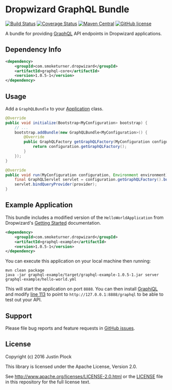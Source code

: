Dropwizard GraphQL Bundle
========================
[![Build Status](https://travis-ci.org/smoketurner/dropwizard-graphql.svg?branch=master)](https://travis-ci.org/smoketurner/dropwizard-graphql)
[![Coverage Status](https://coveralls.io/repos/smoketurner/dropwizard-graphql/badge.svg)](https://coveralls.io/r/smoketurner/dropwizard-graphql)
[![Maven Central](https://img.shields.io/maven-central/v/com.smoketurner.dropwizard/dropwizard-graphql.svg?style=flat-square)](https://maven-badges.herokuapp.com/maven-central/com.smoketurner.dropwizard/dropwizard-graphql/)
[![GitHub license](https://img.shields.io/github/license/smoketurner/dropwizard-graphql.svg?style=flat-square)](https://github.com/smoketurner/dropwizard-graphql/tree/master)

A bundle for providing [GraphQL](http://graphql.org) API endpoints in Dropwizard applications.

Dependency Info
---------------
```xml
<dependency>
    <groupId>com.smoketurner.dropwizard</groupId>
    <artifactId>graphql-core</artifactId>
    <version>1.0.5-1</version>
</dependency>
```

Usage
-----
Add a `GraphQLBundle` to your [Application](http://www.dropwizard.io/1.0.5/dropwizard-core/apidocs/io/dropwizard/Application.html) class.

```java
@Override
public void initialize(Bootstrap<MyConfiguration> bootstrap) {
    // ...
    bootstrap.addBundle(new GraphQLBundle<MyConfiguration>() {
        @Override
        public GraphQLFactory getGraphQLFactory(MyConfiguration configuration) {
            return configuration.getGraphQLFactory();
        }
    });
}

@Override
public void run(MyConfiguration configuration, Environment environment) throws Exception {
    final GraphQLServlet servlet = configuration.getGraphQLFactory().build();
    servlet.bindQueryProvider(provider);
}
```

Example Application
-------------------
This bundle includes a modified version of the `HelloWorldApplication` from Dropwizard's [Getting Started](http://www.dropwizard.io/1.0.5/docs/getting-started.html) documentation.

```xml
<dependency>
    <groupId>com.smoketurner.dropwizard</groupId>
    <artifactId>graphql-example</artifactId>
    <version>1.0.5-1</version>
</dependency>
```

You can execute this application on your local machine then running:

```
mvn clean package
java -jar graphql-example/target/graphql-example-1.0.5-1.jar server graphql-example/hello-world.yml
```

This will start the application on port `8888`. You can then install [GraphiQL](https://github.com/graphql/graphiql/tree/master/example) and modify [line 113](https://github.com/graphql/graphiql/blob/master/example/index.html#L113) to point to `http://127.0.0.1:8888/graphql` to be able to test out your API.

Support
-------
Please file bug reports and feature requests in [GitHub issues](https://github.com/smoketurner/dropwizard-graphql/issues).

License
-------
Copyright (c) 2016 Justin Plock

This library is licensed under the Apache License, Version 2.0.

See http://www.apache.org/licenses/LICENSE-2.0.html or the [LICENSE](LICENSE) file in this repository for the full license text.
